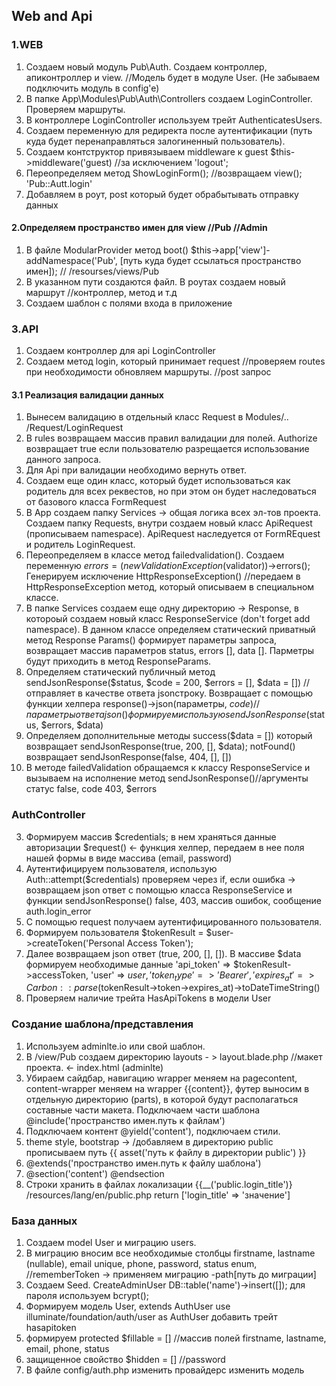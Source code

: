 ## Web and Api
### 1.WEB

1. Создаем новый модуль Pub\Auth. Создаем контроллер, апиконтроллер и view. //Модель будет в модуле User. (Не забываем подключить модуль в config'e)
2. В папке App\Modules\Pub\Auth\Controllers создаем LoginController. Проверяем маршруты. 
3. В контроллере LoginController используем трейт AuthenticatesUsers.
4. Создаем переменную для редиректа после аутентификации (путь куда будет перенаправляться залогиненный пользователь). 
5. Создаем контструктор привязываем middleware к guest $this->middleware('guest) //за исключением 'logout';
6. Переопределяем метод ShowLoginForm(); //возвращаем view(); 'Pub::Autt.login'
7. Добавляем в роут, post который будет обрабытывать отправку данных 

#### 2.Определяем пространство имен для view //Pub //Admin

1. В файле ModularProvider метод boot() $this->app['view']-addNamespace('Pub', [путь куда будет ссылаться пространство имен]); // /resourses/views/Pub
2. В указанном пути создаются файл. В роутах создаем новый маршрут //контроллер, метод и т.д
3. Создаем шаблон с полями входа в приложение


### 3.API

1. Создаем контроллер для api LoginController
2. Создаем метод login, который принимает request //проверяем routes при необходимости обновляем маршруты. //post запрос

#### 3.1 Реализация валидации данных

1. Вынесем валидацию в отдельный класс Request в Modules/.. /Request/LoginRequest
2. В rules возвращаем массив правил валидации для полей. Authorize возвращает true если пользователю разрещается использование данного запроса.
3. Для Api при валидации необходимо вернуть ответ. 
4. Создаем еще один класс, который будет использоваться как родитель для всех реквестов, но при этом он будет наследоваться от базового класса FormRequest
5. В App создаем папку Services -> общая логика всех эл-тов проекта. Создаем папку Requests, внутри создаем новый класс ApiRequest (прописываем namespace). ApiRequest наследуется от FormREquest и родитель LoginRequest.
6. Переопределяем в классе метод failedvalidation(). Создаем переменную $errors = (new ValidationException($validator))->errors(); Генерируем исключение HttpResponseException() //передаем в HttpResponseException метод, который описываем в специальном классе. 
7. В папке Services создаем еще одну директорию -> Response, в котороый создаем новый класс ResponseService (don't forget add namespace). В данном классе определяем статический приватный метод Response Params()  формирует параметры запроса, возвращает массив параметров status, errors [], data []. Парметры будут приходить в метод ResponseParams.
8. Определяем статический публичный метод sendJsonResponse($status, $code = 200, $errors = [], $data = []) //отправляет в качестве ответа jsonстроку. Возвращает с помощью функции хелпера response()->json(параметры, $code)//параметры ответа json() формируем использую  sendJsonResponse ($status, $errors, $data)
9. Определяем дополнительные методы success($data = []) который возвращает sendJsonResponse(true, 200, [], $data); notFound() возвращает sendJsonResponse(false, 404, [], [])
10. В методе failedValidation обращаемся к классу ResponseService и вызываем на исполнение метод sendJsonResponse()//аргументы статус false, code 403, $errors

### AuthController

3. Формируем массив $credentials; в нем храняться данные авторизации $request() <- функция хелпер, передаем в нее поля нашей формы в виде массива (email, password)
4. Аутентифицируем пользователя, использую Auth::attempt($credentials) проверяем через if, если ошибка -> возвращаем json ответ с помощью класса ResponseService и функции sendJsonResponse() false, 403, массив ошибок, сообщение auth.login_error
5. С помощью request получаем аутентифицированного пользователя. 
6. Формируем пользователя $tokenResult = $user->createToken('Personal Access Token');
7. Далее возвращаем json ответ (true, 200, [], []). В массиве $data формируем необходимые данные 'api_token' => $tokenResult->accessToken, 'user' => $user, 'token_type' => 'Bearer', 'expires_at' => Carbon::parse($tokenResult->token->expires_at)->toDateTimeString()
8. Проверяем наличие трейта HasApiTokens в модели User

### Создание шаблона/представления

1. Используем adminlte.io или свой шаблон. 
2. В /view/Pub создаем директорию layouts - > layout.blade.php //макет проекта. <- index.html (adminlte) 
3. Убираем сайдбар, навигацию  wrapper меняем на pagecontent, content-wrapper меняем на wrapper {{content}}, футер выносим в отдельную директорию (parts), в которой будут располагаться составные части макета. Подключаем части шаблона @include('пространство имен.путь к файлам')
4. Подключаем контент @yield('content'), подключаем стили.
5. theme style, bootstrap -> /добавляем в директорию public прописываем путь {{ asset('путь к файлу в директории public') }}
6. @extends('пространство имен.путь к файлу шаблона')
7. @section('content') @endsection
8. Строки хранить в файлах локализации {{__('public.login_title')} /resources/lang/en/public.php return ['login_title' => 'значение']

### База данных

1. Создаем model User и миграцию users.
2. В миграцию вносим все необходимые столбцы firstname, lastname (nullable), email unique, phone, password, status enum, //rememberToken -> применяем миграцию -path[путь до миграции]
3. Создаем Seed. CreateAdminUser DB::table('name')->insert([]); для пароля используем bcrypt(); 
4. Формируем модель User, 
  extends AuthUser
  use illuminate/foundation/auth/user as AuthUser
  добавить трейт hasapitoken
5. формируем protected $fillable = [] //массив полей firstname, lastname, email, phone, status
6. защищенное свойство $hidden = [] //password
7. В файле config/auth.php изменить провайдерc изменить модель
